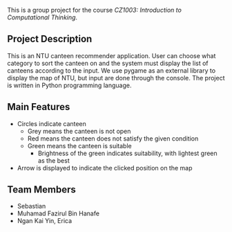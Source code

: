  This is a group project for the course *CZ1003: Introduction to Computational Thinking*.

 ## Project Description
 This is an NTU canteen recommender application. User can choose what category to sort the canteen on and the system must display the list of canteens according to the input. We use pygame as an external library to display the map of NTU, but input are done through the console. The project is written in Python programming language.

 ## Main Features
 - Circles indicate canteen
    - Grey means the canteen is not open
    - Red means the canteen does not satisfy the given condition
    - Green means the canteen is suitable
      - Brightness of the green indicates suitability, with lightest green as the best
 - Arrow is displayed to indicate the clicked position on the map

 ## Team Members
 - Sebastian
 - Muhamad Fazirul Bin Hanafe
 - Ngan Kai Yin, Erica
